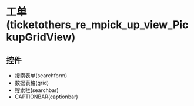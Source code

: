 # 工单(ticketothers_re_mpick_up_view_PickupGridView)  <!-- {docsify-ignore-all} -->






## 控件
  * 搜索表单(searchform)
  * 数据表格(grid)
  * 搜索栏(searchbar)
  * CAPTIONBAR(captionbar)


<script>
 const { createApp } = Vue
  createApp({
    data() {
      return {
        message: '!'
      }
    }
  }).use(ElementPlus).mount('#app')
</script>